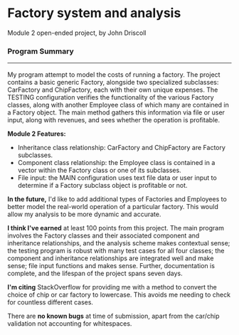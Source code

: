 # Factory system and analysis
Module 2 open-ended project, by John Driscoll

### Program Summary <hr />

My program attempt to model the costs of running a factory. The project
contains a basic generic Factory, alongside two specialized subclasses:
CarFactory and ChipFactory, each with their own unique expenses. The
TESTING configuration verifies the functionality of the various Factory
classes, along with another Employee class of which many are contained in a 
Factory object. The main method gathers this information via file or user input, along with revenues,
and sees whether the operation is profitable. 

**Module 2 Features:**
* Inheritance class relationship: CarFactory and ChipFactory are Factory
subclasses.
* Component class relationship: the Employee class is contained in a vector
within the Factory class or one of its subclasses.
* File input: the MAIN configuration uses text file data or user input to determine if a
Factory subclass object is profitable or not.

**In the future,** I'd like to add additional types of Factories and Employees
to better model the real-world operation of a particular factory. This
would allow my analysis to be more dynamic and accurate.

**I think I've earned** at least 100 points from this project. The main program involves the Factory
classes and their associated component and inheritance relationships, and the analysis scheme
makes contextual sense; the testing program is robust with many test cases for all four classes;
the component and inheritance relationships are integrated well and make sense; file input functions
and makes sense. Further, documentation is complete, and the lifespan of the project spans seven days.

**I'm citing** StackOverflow for providing me with a method to convert the choice of chip or car
factory to lowercase. This avoids me needing to check for countless different cases.

There are **no known bugs** at time of submission, apart from the car/chip validation not accounting
for whitespaces.
